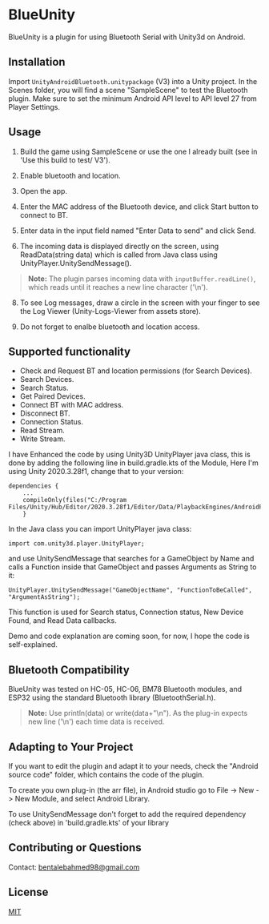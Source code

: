 # BlueUnity
BlueUnity is a plugin for using Bluetooth Serial with Unity3d on Android.

## Installation

Import `UnityAndroidBluetooth.unitypackage` (V3) into a Unity project. In the Scenes folder, you will find a scene "SampleScene" to test the Bluetooth plugin.
Make sure to set the minimum Android API level to API level 27 from Player Settings.

## Usage

1) Build the game using SampleScene or use the one I already built (see in 'Use this build to test/ V3').

2) Enable bluetooth and location.

3) Open the app.

4) Enter the MAC address of the Bluetooth device, and click Start button to connect to BT.

5) Enter data in the input field named "Enter Data to send" and click Send.
   
6) The incoming data is displayed directly on the screen, using ReadData(string data) which is called from Java class using UnityPlayer.UnitySendMessage().
> **Note:** The plugin parses incoming data with `inputBuffer.readLine()`, which reads until it reaches a new line character ('\n').

8) To see Log messages, draw a circle in the screen with your finger to see the Log Viewer (Unity-Logs-Viewer from assets store).
   
9) Do not forget to enalbe bluetooth and location access.
   
## Supported functionality
- Check and Request BT and location permissions (for Search Devices).
- Search Devices.
- Search Status.
- Get Paired Devices.
- Connect BT with MAC address.
- Disconnect BT.
- Connection Status.
- Read Stream.
- Write Stream.

I have Enhanced the code by using Unity3D UnityPlayer java class, this is done by adding the following line in build.gradle.kts of the Module, Here I'm using Unity 2020.3.28f1, change that to your version:

```
dependencies {
    ...
    compileOnly(files("C:/Program Files/Unity/Hub/Editor/2020.3.28f1/Editor/Data/PlaybackEngines/AndroidPlayer/Variations/mono/Release/Classes/classes.jar"))
    }

```    
In the Java class you can import UnityPlayer java class:
```
import com.unity3d.player.UnityPlayer;
```
and use UnitySendMessage that searches for a GameObject by Name and calls a Function inside that GameObject and passes Arguments as String to it:
```
UnityPlayer.UnitySendMessage("GameObjectName", "FunctionToBeCalled", "ArgumentAsString");
```

This function is used for Search status, Connection status, New Device Found, and Read Data callbacks.
 

Demo and code explanation are coming soon, for now, I hope the code is self-explained.


## Bluetooth Compatibility

BlueUnity was tested on HC-05, HC-06, BM78 Bluetooth modules, and ESP32 using the standard Bluetooth library (BluetoothSerial.h).

> **Note:** Use println(data) or write(data+"\n"). As the plug-in expects new line ('\n') each time data is received.

## Adapting to Your Project

If you want to edit the plugin and adapt it to your needs, check the "Android source code" folder, which contains the code of the plugin.

To create you own plug-in (the arr file), in Android studio go to File -> New -> New Module, and select Android Library. 

To use UnitySendMessage don't forget to add the required dependency (check above) in 'build.gradle.kts' of your library

## Contributing or Questions

Contact: bentalebahmed98@gmail.com

## License
[MIT](https://choosealicense.com/licenses/mit/)
